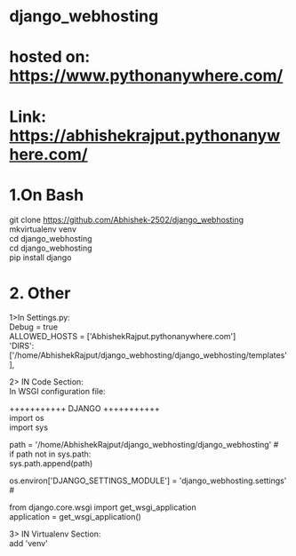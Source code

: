 # django_webhosting
# hosted on: https://www.pythonanywhere.com/
# Link: https://abhishekrajput.pythonanywhere.com/

# 1.On Bash 
git clone https://github.com/Abhishek-2502/django_webhosting <br>
mkvirtualenv venv <br>
cd django_webhosting <br>
cd django_webhosting <br>
pip install django <br>

# 2. Other 
1>In Settings.py: <br>
  Debug = true <br>
  ALLOWED_HOSTS = ['AbhishekRajput.pythonanywhere.com'] <br>
  'DIRS': ['/home/AbhishekRajput/django_webhosting/django_webhosting/templates'], <br>

2> IN Code Section: <br>
In WSGI configuration file: <br>

 +++++++++++ DJANGO +++++++++++ <br>
import os <br>
import sys <br>

path = '/home/AbhishekRajput/django_webhosting/django_webhosting'                            # <br> 
if path not in sys.path: <br>
    sys.path.append(path) <br>

os.environ['DJANGO_SETTINGS_MODULE'] = 'django_webhosting.settings'                          # <br> 

from django.core.wsgi import get_wsgi_application <br>
application = get_wsgi_application()

3> IN Virtualenv Section: <br>
   add 'venv'
